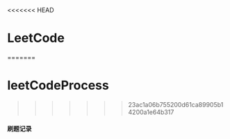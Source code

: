 <<<<<<< HEAD
# LeetCode
=======
# leetCodeProcess
>>>>>>> 23ac1a06b755200d61ca89905b14200a1e64b317

#### 刷题记录
